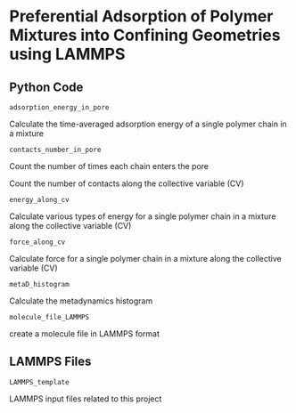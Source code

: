# Preferential Adsorption of Polymer Mixtures into Confining Geometries using LAMMPS

## Python Code

`adsorption_energy_in_pore`

Calculate the time-averaged adsorption energy of a single polymer chain in a mixture

`contacts_number_in_pore`

Count the number of times each chain enters the pore

Count the number of contacts along the collective variable (CV)

`energy_along_cv`

Calculate various types of energy for a single polymer chain in a mixture along the collective variable (CV)

`force_along_cv`

Calculate force for a single polymer chain in a mixture along the collective variable (CV)

`metaD_histogram`

Calculate the metadynamics histogram

`molecule_file_LAMMPS`

create a molecule file in LAMMPS format

## LAMMPS Files
`LAMMPS_template`

LAMMPS input files related to this project
